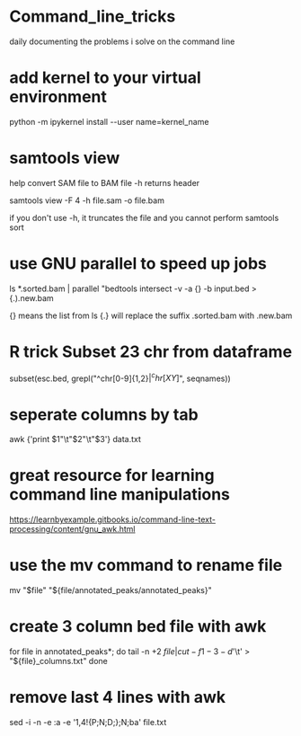 # Command_line_tricks

daily documenting the problems i solve on the command line


# add kernel to your virtual environment

python -m ipykernel install --user name=kernel_name

# samtools view

help convert SAM file to BAM file 
-h returns header


samtools view -F 4 -h file.sam -o file.bam


if you don't use -h, it truncates the file and you cannot perform samtools sort

# use GNU parallel to speed up jobs
ls *.sorted.bam | parallel "bedtools intersect -v -a {} -b input.bed > {.).new.bam

{} means the list from ls
{.} will replace the suffix .sorted.bam with .new.bam

# R trick Subset 23 chr from dataframe

subset(esc.bed, grepl("^chr[0-9]{1,2}$|^chr[XY]$", seqnames))

# seperate columns by tab

awk {'print $1"\t"$2"\t"$3'} data.txt

# great resource for learning command line manipulations

https://learnbyexample.gitbooks.io/command-line-text-processing/content/gnu_awk.html

# use the mv command to rename file

mv "$file" "${file/annotated_peaks/annotated_peaks}"

# create 3 column bed file with awk

for file in annotated_peaks*; do
  tail -n +2 $file | cut -f1-3 -d$'\t' > "${file}_columns.txt"
done

# remove last 4 lines with awk

sed -i -n -e :a -e '1,4!{P;N;D;};N;ba' file.txt
